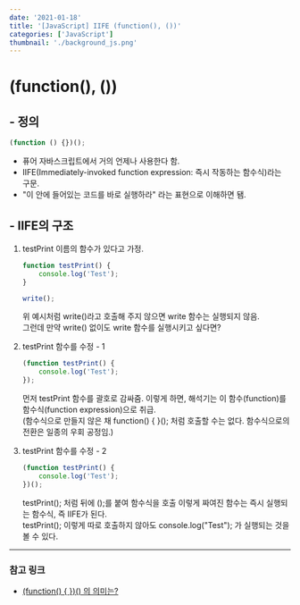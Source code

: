 ```yaml
---
date: '2021-01-18'
title: '[JavaScript] IIFE (function(), ())'
categories: ['JavaScript']
thumbnail: './background_js.png'
---
```


# (function(), ())

## - 정의

```js
(function () {})();
```

-   퓨어 자바스크립트에서 거의 언제나 사용한다 함.
-   IIFE(Immediately-invoked function expression: 즉시 작동하는 함수식)라는 구문.
-   "이 안에 들어있는 코드를 바로 실행하라" 라는 표현으로 이해하면 됌.

## - IIFE의 구조

1. testPrint 이름의 함수가 있다고 가정.

    ```js
    function testPrint() {
        console.log('Test');
    }

    write();
    ```

    위 예시처럼 write()라고 호출해 주지 않으면 write 함수는 실행되지 않음.  
    그런데 만약 write() 없이도 write 함수를 실행시키고 싶다면?

2. testPrint 함수를 수정 - 1

    ```js
    (function testPrint() {
        console.log('Test');
    });
    ```

    먼저 testPrint 함수를 괄호로 감싸줌.
    이렇게 하면, 해석기는 이 함수(function)를 함수식(function expression)으로 취급.  
    (함수식으로 만들지 않은 채 function() { }(); 처럼 호출할 수는 없다. 함수식으로의 전환은 일종의 우회 공정임.)

3. testPrint 함수를 수정 - 2
    ```js
    (function testPrint() {
        console.log('Test');
    })();
    ```
    testPrint(); 처럼 뒤에 ();를 붙여 함수식을 호출
    이렇게 짜여진 함수는 즉시 실행되는 함수식, 즉 IIFE가 된다.  
    testPrint(); 이렇게 따로 호출하지 않아도 console.log("Test"); 가 실행되는 것을 볼 수 있다.

<hr/>

### **참고 링크**

-   [(function() { })() 의 의미는?](https://findawayer.tistory.com/entry/IIE의-의미는)
